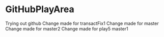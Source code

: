 # GitHubPlayArea
Trying out github
Change made for transactFix1
Change made for master
Change made for master2
Change made for play5 master1